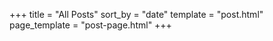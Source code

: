 +++
title = "All Posts"
sort_by = "date"
template = "post.html"
page_template = "post-page.html"
+++
